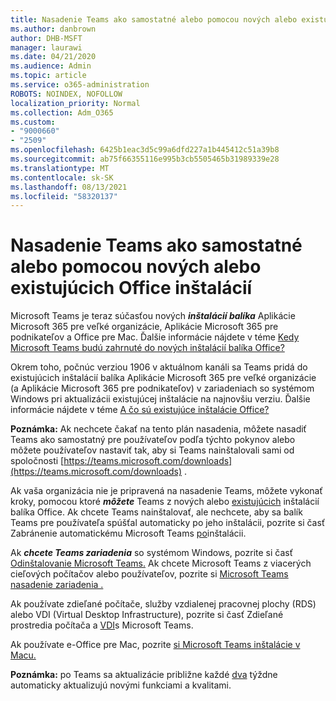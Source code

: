 ```yaml
---
title: Nasadenie Teams ako samostatné alebo pomocou nových alebo existujúcich Office inštalácií
ms.author: danbrown
author: DHB-MSFT
manager: laurawi
ms.date: 04/21/2020
ms.audience: Admin
ms.topic: article
ms.service: o365-administration
ROBOTS: NOINDEX, NOFOLLOW
localization_priority: Normal
ms.collection: Adm_O365
ms.custom:
- "9000660"
- "2509"
ms.openlocfilehash: 6425b1eac3d5c99a6dfd227a1b445412c51a39b8
ms.sourcegitcommit: ab75f66355116e995b3cb5505465b31989339e28
ms.translationtype: MT
ms.contentlocale: sk-SK
ms.lasthandoff: 08/13/2021
ms.locfileid: "58320137"
---
```

# <a name="deploying-teams-as-standalone-or-with-new-or-existing-office-installations"></a>Nasadenie Teams ako samostatné alebo pomocou nových alebo existujúcich Office inštalácií

Microsoft Teams je teraz súčasťou nových ***inštalácií balíka*** Aplikácie Microsoft 365 pre veľké organizácie, Aplikácie Microsoft 365 pre podnikateľov a Office pre Mac. Ďalšie informácie nájdete v téme [Kedy Microsoft Teams budú zahrnuté do nových inštalácií balíka Office?](https://docs.microsoft.com/deployoffice/teams-install#when-will-microsoft-teams-start-being-included-with-new-installations-of-microsoft-365-apps)

Okrem toho, počnúc verziou 1906 v aktuálnom kanáli sa Teams pridá do existujúcich inštalácií balíka Aplikácie Microsoft 365 pre veľké organizácie (a Aplikácie Microsoft 365 pre podnikateľov) v zariadeniach so systémom Windows pri aktualizácii existujúcej inštalácie na najnovšiu verziu.  Ďalšie informácie nájdete v téme [A čo sú existujúce inštalácie Office?](https://docs.microsoft.com/deployoffice/teams-install#what-about-existing-installations-of-microsoft-365-apps)

**Poznámka:** Ak nechcete čakať na tento plán nasadenia, môžete nasadiť Teams ako samostatný pre [](https://docs.microsoft.com/MicrosoftTeams/msi-deployment) používateľov podľa týchto pokynov alebo môžete používateľov nastaviť tak, aby si Teams nainštalovali sami od spoločnosti [https://teams.microsoft.com/downloads](https://teams.microsoft.com/downloads) .

Ak vaša organizácia nie je pripravená na nasadenie Teams, môžete vykonať kroky, [](https://docs.microsoft.com/deployoffice/teams-install#how-to-exclude-microsoft-teams-from-new-installations-of-microsoft-365-apps) pomocou ktoré ***môžete*** Teams z nových alebo [existujúcich](https://docs.microsoft.com/deployoffice/teams-install#use-group-policy-to-control-the-installation-of-microsoft-teams) inštalácií balíka Office. Ak chcete Teams nainštalovať, ale nechcete, aby sa balík Teams pre používateľa spúšťal automaticky po jeho inštalácii, pozrite si časť Zabránenie automatickému Microsoft Teams [po](https://docs.microsoft.com/deployoffice/teams-install#use-group-policy-to-prevent-microsoft-teams-from-starting-automatically-after-installation)inštalácii.

Ak ***chcete Teams zariadenia*** so systémom Windows, pozrite si časť [Odinštalovanie Microsoft Teams.](https://support.office.com/article/3b159754-3c26-4952-abe7-57d27f5f4c81) Ak chcete Microsoft Teams z viacerých cieľových počítačov alebo používateľov, pozrite si [Microsoft Teams nasadenie zariadenia .](https://docs.microsoft.com/microsoftteams/scripts/powershell-script-teams-deployment-clean-up)

Ak používate zdieľané počítače, služby vzdialenej pracovnej plochy (RDS) alebo VDI (Virtual Desktop Infrastructure), pozrite si časť Zdieľané prostredia počítača a [VDI](https://docs.microsoft.com/deployoffice/teams-install#shared-computer-and-vdi-environments-with-microsoft-teams)s Microsoft Teams.

Ak používate e-Office pre Mac, pozrite [si Microsoft Teams inštalácie v Macu.](https://docs.microsoft.com/deployoffice/teams-install#microsoft-teams-installations-on-a-mac)

**Poznámka:** po Teams sa aktualizácie približne každé [dva](https://docs.microsoft.com/deployoffice/teams-install#feature-and-quality-updates-for-microsoft-teams) týždne automaticky aktualizujú novými funkciami a kvalitami. 